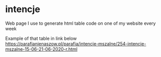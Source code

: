 # intencje
Web page I use to generate html table code on one of my website every week

Example of that table in link below
https://parafianienaszow.pl/parafia/intencje-mszalne/254-intencje-mszalne-15-06-21-06-2020-r.html
